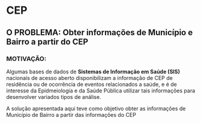 # CEP

## O PROBLEMA: Obter informações de Município e Bairro a partir do CEP

### MOTIVAÇÃO:
Algumas bases de dados de **Sistemas de Informação em Saúde (SIS)** nacionais de acesso aberto disponibilizam a informação de CEP de residência ou de ocorrência de eventos relacionados a saúde, e é de interesse da Epidmeiologia e da Saúde Pública utilizar tais informações para desenvolver variados tipos de análise.

A solução apresentada aqui teve como objetivo obter as informações de Município de Bairro a partir das informações do CEP
